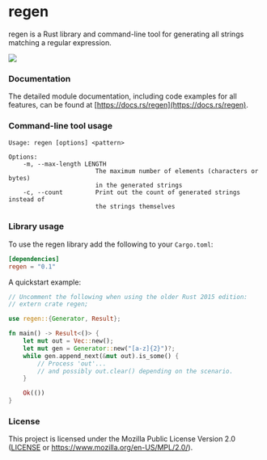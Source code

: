regen
=====

regen is a Rust library and command-line tool for generating all strings
matching a regular expression.

![](https://github.com/afrantzis/regen/workflows/build/badge.svg)

### Documentation

The detailed module documentation, including code examples for all features,
can be found at [https://docs.rs/regen](https://docs.rs/regen).

### Command-line tool usage

```
Usage: regen [options] <pattern>

Options:
    -m, --max-length LENGTH
                        The maximum number of elements (characters or bytes)
                        in the generated strings
    -c, --count         Print out the count of generated strings instead of
                        the strings themselves
```

### Library usage

To use the regen library add the following to your `Cargo.toml`:

```toml
[dependencies]
regen = "0.1"
```

A quickstart example:

```rust
// Uncomment the following when using the older Rust 2015 edition:
// extern crate regen;

use regen::{Generator, Result};

fn main() -> Result<()> {
    let mut out = Vec::new();
    let mut gen = Generator::new("[a-z]{2}")?;
    while gen.append_next(&mut out).is_some() {
        // Process 'out'...
        // and possibly out.clear() depending on the scenario.
    }

    Ok(())
}

```

### License

This project is licensed under the Mozilla Public License Version 2.0
([LICENSE](LICENSE) or https://www.mozilla.org/en-US/MPL/2.0/).
